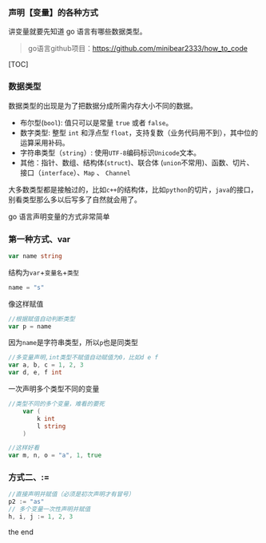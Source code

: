 ### 声明【变量】的各种方式

讲变量就要先知道 go 语言有哪些数据类型。
> go语言github项目：https://github.com/minibear2333/how_to_code

[TOC]

### 数据类型

数据类型的出现是为了把数据分成所需内存大小不同的数据。

- 布尔型(`bool`): 值只可以是常量 `true` 或者 `false`。
- 数字类型: 整型 `int` 和浮点型 `float`，支持复数（业务代码用不到），其中位的运算采用补码。
- 字符串类型（`string`）: 使用`UTF-8`编码标识`Unicode`文本。
- 其他：指针、数组、结构体(`struct`)、联合体 (`union`不常用)、函数、切片、接口（`interface`）、`Map` 、 `Channel`

大多数类型都是接触过的，比如`c++`的结构体，比如`python`的切片，`java`的接口，别看类型那么多以后写多了自然就会用了。

go 语言声明变量的方式非常简单

### 第一种方式、var

```go
var name string
```

结构为`var`+`变量名`+`类型`

```go
name = "s"
```

像这样赋值

```go
//根据赋值自动判断类型
var p = name
```

因为`name`是字符串类型，所以`p`也是同类型

```go
//多变量声明,int类型不赋值自动赋值为0，比如d e f
var a, b, c = 1, 2, 3
var d, e, f int
```

一次声明多个类型不同的变量

```go
//类型不同的多个变量，难看的要死
	var (
		k int
		l string
	)

//这样好看
var m, n, o = "a", 1, true
```

### 方式二、:=

```go
//直接声明并赋值（必须是初次声明才有冒号）
p2 := "as"
// 多个变量一次性声明并赋值
h, i, j := 1, 2, 3
```

the end

